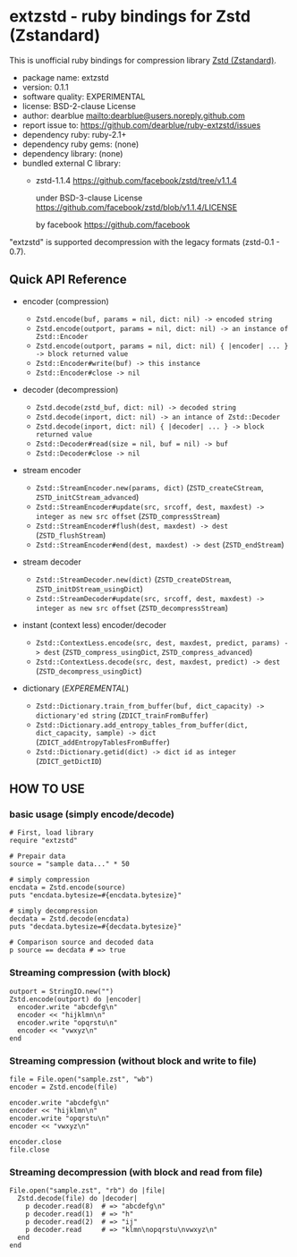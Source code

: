 # extzstd - ruby bindings for Zstd (Zstandard)

This is unofficial ruby bindings for compression library
[Zstd (Zstandard)](https://github.com/facebook/zstd).

  * package name: extzstd
  * version: 0.1.1
  * software quality: EXPERIMENTAL
  * license: BSD-2-clause License
  * author: dearblue <mailto:dearblue@users.noreply.github.com>
  * report issue to: <https://github.com/dearblue/ruby-extzstd/issues>
  * dependency ruby: ruby-2.1+
  * dependency ruby gems: (none)
  * dependency library: (none)
  * bundled external C library:
      * zstd-1.1.4 <https://github.com/facebook/zstd/tree/v1.1.4>

        under BSD-3-clause License <https://github.com/facebook/zstd/blob/v1.1.4/LICENSE>

        by facebook <https://github.com/facebook>

"extzstd" is supported decompression with the legacy formats (zstd-0.1 - 0.7).


## Quick API Reference

  * encoder (compression)
      * ``Zstd.encode(buf, params = nil, dict: nil) -> encoded string``
      * ``Zstd.encode(outport, params = nil, dict: nil) -> an instance of Zstd::Encoder``
      * ``Zstd.encode(outport, params = nil, dict: nil) { |encoder| ... } -> block returned value``
      * ``Zstd::Encoder#write(buf) -> this instance``
      * ``Zstd::Encoder#close -> nil``

  * decoder (decompression)
      * ``Zstd.decode(zstd_buf, dict: nil) -> decoded string``
      * ``Zstd.decode(inport, dict: nil) -> an intance of Zstd::Decoder``
      * ``Zstd.decode(inport, dict: nil) { |decoder| ... } -> block returned value``
      * ``Zstd::Decoder#read(size = nil, buf = nil) -> buf``
      * ``Zstd::Decoder#close -> nil``

  * stream encoder
      * ``Zstd::StreamEncoder.new(params, dict)`` (``ZSTD_createCStream``, ``ZSTD_initCStream_advanced``)
      * ``Zstd::StreamEncoder#update(src, srcoff, dest, maxdest) -> integer as new src offset`` (``ZSTD_compressStream``)
      * ``Zstd::StreamEncoder#flush(dest, maxdest) -> dest`` (``ZSTD_flushStream``)
      * ``Zstd::StreamEncoder#end(dest, maxdest) -> dest`` (``ZSTD_endStream``)

  * stream decoder
      * ``Zstd::StreamDecoder.new(dict)`` (``ZSTD_createDStream``, ``ZSTD_initDStream_usingDict``)
      * ``Zstd::StreamDecoder#update(src, srcoff, dest, maxdest) -> integer as new src offset`` (``ZSTD_decompressStream``)

  * instant (context less) encoder/decoder
      * ``Zstd::ContextLess.encode(src, dest, maxdest, predict, params) -> dest`` (``ZSTD_compress_usingDict``, ``ZSTD_compress_advanced``)
      * ``Zstd::ContextLess.decode(src, dest, maxdest, predict) -> dest`` (``ZSTD_decompress_usingDict``)

  * dictionary (*EXPEREMENTAL*)
      * ``Zstd::Dictionary.train_from_buffer(buf, dict_capacity) -> dictionary'ed string`` (``ZDICT_trainFromBuffer``)
      * ``Zstd::Dictionary.add_entropy_tables_from_buffer(dict, dict_capacity, sample) -> dict`` (``ZDICT_addEntropyTablesFromBuffer``)
      * ``Zstd::Dictionary.getid(dict) -> dict id as integer`` (``ZDICT_getDictID``)


## HOW TO USE

### basic usage (simply encode/decode)

``` ruby:ruby
# First, load library
require "extzstd"

# Prepair data
source = "sample data..." * 50

# simply compression
encdata = Zstd.encode(source)
puts "encdata.bytesize=#{encdata.bytesize}"

# simply decompression
decdata = Zstd.decode(encdata)
puts "decdata.bytesize=#{decdata.bytesize}"

# Comparison source and decoded data
p source == decdata # => true
```

### Streaming compression (with block)

``` ruby:ruby
outport = StringIO.new("")
Zstd.encode(outport) do |encoder|
  encoder.write "abcdefg\n"
  encoder << "hijklmn\n"
  encoder.write "opqrstu\n"
  encoder << "vwxyz\n"
end
```

### Streaming compression (without block and write to file)

``` ruby:ruby
file = File.open("sample.zst", "wb")
encoder = Zstd.encode(file)

encoder.write "abcdefg\n"
encoder << "hijklmn\n"
encoder.write "opqrstu\n"
encoder << "vwxyz\n"

encoder.close
file.close
```

### Streaming decompression (with block and read from file)

``` ruby:ruby
File.open("sample.zst", "rb") do |file|
  Zstd.decode(file) do |decoder|
    p decoder.read(8)  # => "abcdefg\n"
    p decoder.read(1)  # => "h"
    p decoder.read(2)  # => "ij"
    p decoder.read     # => "klmn\nopqrstu\nvwxyz\n"
  end
end
```
